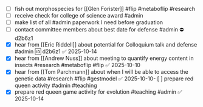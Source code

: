 - [ ] fish out morphospecies for [[Glen Forister]] #flip #metaboflip #research 
- [ ] receive check for college of science award #admin
- [ ] make list of all #admin paperwork I need before graduation 
- [ ] contact committee members about best date for defense #admin ⛔ d2b6z1
- [x] hear from [[Eric Riddell]] about potential for Colloquium talk and defense #admin 🆔 d2b6z1 ✅ 2025-10-14
- [x] hear from [[Andrew Nuss]] about meeting to quantify energy content in insects #research #metaboflip #flip ✅ 2025-10-10
- [x] hear from [[Tom Parchmann]] about when I will be able to access the genetic data #research #flip #gestmodel ✅ 2025-10-10- [ ] prepare red queen activity #admin #teaching
- [x] prepare red queen game activity for evolution #teaching #admin ✅ 2025-10-14

